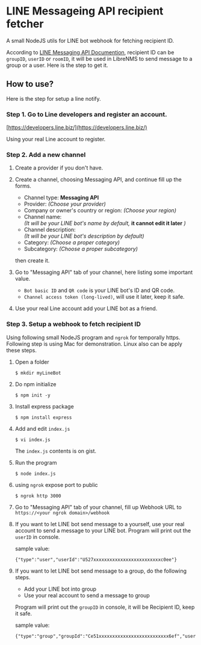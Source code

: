 # LINE Messageing API recipient fetcher

A small NodeJS utils for LINE bot webhook for fetching recipient ID.

According to [LINE Messaging API Documention](https://developers.line.biz/en/docs/messaging-api/overview/), 
recipient ID can be `groupID`, `userID` or `roomID`, it will be used in LibreNMS to send message to a group or a user. Here is the step to get it.

## How to use?

Here is the step for setup a line notify.

### Step 1. Go to Line developers and register an account.

[https://developers.line.biz/](https://developers.line.biz/)

Using your real Line account to register.

### Step 2. Add a new channel

1. Create a provider if you don't have.
1. Create a channel, choosing Messaging API, and continue fill up the forms.

	- Channel type: **Messaging API**
	- Provider: *(Choose your provider)*
	- Company or owner's country or region: *(Choose your region)*
	- Channel name:   
	*(It will be your LINE bot's name by default,* **it cannot edit it later** *)*
	- Channel description:  
	*(It will be your LINE bot's description by default)*
	- Category: *(Choose a proper category)*
	- Subcategory: *(Choose a proper subcategory)*

	then create it.

1. Go to "Messaging API" tab of your channel, here listing some important value.

	- `Bot basic ID` and `QR code` is your LINE bot's ID and QR code.
	- `Channel access token (long-lived)`, will use it later, keep it safe.

1. Use your real Line account add your LINE bot as a friend.

### Step 3. Setup a webhook to fetch recipient ID


Using following small NodeJS program and `ngrok` for temporally https.
Following step is using Mac for demonstration. Linux also can be apply these steps.

1. Open a folder

	```
	$ mkdir myLineBot
	```

1. Do npm initialize
 
	```
	$ npm init -y
	```

1. Install express package

	```
	$ npm install express
	```

1. Add and edit `index.js`

	```
	$ vi index.js
	```
	
	The `index.js` contents is on gist.
	
1. Run the program

	```
	$ node index.js
	```

1. using `ngrok` expose port to public

	```
	$ ngrok http 3000
	```
	
1. Go to "Messaging API" tab of your channel, fill up Webhook URL to `https://<your ngrok domain>/webhook`

1. If you want to let LINE bot send message to a yourself, use your real account to send a message to your LINE bot. Program will print out the `userID` in console.

  	sample value:

	```
	{"type":"user","userId":"U527xxxxxxxxxxxxxxxxxxxxxxxxxc0ee"}
	```


1. If you want to let LINE bot send message to a group, do the following steps.

	- Add your LINE bot into group
	- Use your real account to send a message to group

	Program will print out the `groupID` in console, it will be Recipient ID, keep it safe.

	sample value:
		
	```
	{"type":"group","groupId":"Ce51xxxxxxxxxxxxxxxxxxxxxxxxxx6ef","userId":"U527xxxxxxxxxxxxxxxxxxxxxxxxxc0ee"}
	```

